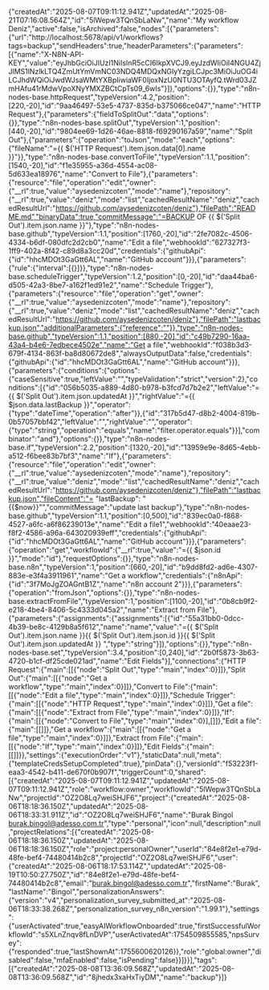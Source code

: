 {"createdAt":"2025-08-07T09:11:12.941Z","updatedAt":"2025-08-21T07:16:08.564Z","id":"5lWepw3TQnSbLaNw","name":"My workflow Deniz","active":false,"isArchived":false,"nodes":[{"parameters":{"url":"http://localhost:5678/api/v1/workflows?tags=backup","sendHeaders":true,"headerParameters":{"parameters":[{"name":"X-N8N-API-KEY","value":"eyJhbGciOiJIUzI1NiIsInR5cCI6IkpXVCJ9.eyJzdWIiOiI4NGU4ZjJlMS1lNzlkLTQ4ZmUtYmVmNC03NDQ4MDQxNGIyYzgiLCJpc3MiOiJuOG4iLCJhdWQiOiJwdWJsaWMtYXBpIiwiaWF0IjoxNzU0NTU3OTAyfQ.tWrd03JZmHAfu41rMdwVpoXNyYMXZBCtCpTs09_6wIs"}]},"options":{}},"type":"n8n-nodes-base.httpRequest","typeVersion":4.2,"position":[220,-20],"id":"9aa46497-53e5-4737-835d-b375066ce047","name":"HTTP Request"},{"parameters":{"fieldToSplitOut":"data","options":{}},"type":"n8n-nodes-base.splitOut","typeVersion":1,"position":[440,-20],"id":"9804ee69-1d26-46ae-8818-f69290167a59","name":"Split Out"},{"parameters":{"operation":"toJson","mode":"each","options":{"fileName":"={{ $('HTTP Request').item.json.data[0].name }}"}},"type":"n8n-nodes-base.convertToFile","typeVersion":1.1,"position":[1540,-20],"id":"f1e35955-a36d-4554-ac08-5d633ea18976","name":"Convert to File"},{"parameters":{"resource":"file","operation":"edit","owner":{"__rl":true,"value":"aysedenizcoten","mode":"name"},"repository":{"__rl":true,"value":"deniz","mode":"list","cachedResultName":"deniz","cachedResultUrl":"https://github.com/aysedenizcoten/deniz"},"filePath":"README.md","binaryData":true,"commitMessage":"=BACKUP OF {{ $('Split Out').item.json.name }}"},"type":"n8n-nodes-base.github","typeVersion":1.1,"position":[1760,-20],"id":"2fe7082c-4506-4334-b6df-080dfc2d2cb0","name":"Edit a file","webhookId":"627327f3-1ff9-402a-8f42-c89d8a3cc20d","credentials":{"githubApi":{"id":"hhcMDOt3GaGtt6AL","name":"GitHub account"}}},{"parameters":{"rule":{"interval":[{}]}},"type":"n8n-nodes-base.scheduleTrigger","typeVersion":1.2,"position":[0,-20],"id":"daa44ba6-d505-42a3-8be7-a162f1ed91e2","name":"Schedule Trigger"},{"parameters":{"resource":"file","operation":"get","owner":{"__rl":true,"value":"aysedenizcoten","mode":"name"},"repository":{"__rl":true,"value":"deniz","mode":"list","cachedResultName":"deniz","cachedResultUrl":"https://github.com/aysedenizcoten/deniz"},"filePath":"lastbackup.json","additionalParameters":{"reference":""}},"type":"n8n-nodes-base.github","typeVersion":1.1,"position":[880,-20],"id":"c49b7290-16aa-43a4-b4e6-7edbece4502e","name":"Get a file","webhookId":"f038b3d3-679f-4134-863f-ba8d80672de8","alwaysOutputData":false,"credentials":{"githubApi":{"id":"hhcMDOt3GaGtt6AL","name":"GitHub account"}}},{"parameters":{"conditions":{"options":{"caseSensitive":true,"leftValue":"","typeValidation":"strict","version":2},"conditions":[{"id":"056b5035-a889-4d80-b978-b3fcd7d7b2e2","leftValue":"={{ $('Split Out').item.json.updatedAt }}","rightValue":"={{ $json.data.lastBackup }}","operator":{"type":"dateTime","operation":"after"}},{"id":"317b5d47-d8b2-4004-819b-0b57057bbf42","leftValue":"","rightValue":"","operator":{"type":"string","operation":"equals","name":"filter.operator.equals"}}],"combinator":"and"},"options":{}},"type":"n8n-nodes-base.if","typeVersion":2.2,"position":[1320,-20],"id":"13959e9e-8d65-4ebb-a512-f6bee83b7bf3","name":"If"},{"parameters":{"resource":"file","operation":"edit","owner":{"__rl":true,"value":"aysedenizcoten","mode":"name"},"repository":{"__rl":true,"value":"deniz","mode":"list","cachedResultName":"deniz","cachedResultUrl":"https://github.com/aysedenizcoten/deniz"},"filePath":"lastbackup.json","fileContent":"= \"lastBackup\": \"{{$now}}\"","commitMessage":"update last backup"},"type":"n8n-nodes-base.github","typeVersion":1.1,"position":[0,500],"id":"839ec0a0-f868-4527-a6fc-a6f86239013e","name":"Edit a file1","webhookId":"40eaae23-f8f2-4586-a96a-643020939eff","credentials":{"githubApi":{"id":"hhcMDOt3GaGtt6AL","name":"GitHub account"}}},{"parameters":{"operation":"get","workflowId":{"__rl":true,"value":"={{ $json.id }}","mode":"id"},"requestOptions":{}},"type":"n8n-nodes-base.n8n","typeVersion":1,"position":[660,-20],"id":"b9dd8fd2-ad6e-4307-883e-e3f4a3911961","name":"Get a workflow","credentials":{"n8nApi":{"id":"3f7MoJgZOAGntB1Z","name":"n8n account 2"}}},{"parameters":{"operation":"fromJson","options":{}},"type":"n8n-nodes-base.extractFromFile","typeVersion":1,"position":[1100,-20],"id":"0b8cb9f2-e218-4be4-8406-5c4333d045a2","name":"Extract from File"},{"parameters":{"assignments":{"assignments":[{"id":"55a31bb0-0dcc-4b39-be8c-4129b8a5f612","name":"name","value":"={{ $('Split Out').item.json.name }}{{ $('Split Out').item.json.id }}{{ $('Split Out').item.json.updatedAt }} ","type":"string"}]},"options":{}},"type":"n8n-nodes-base.set","typeVersion":3.4,"position":[0,240],"id":"2b0f5873-3b63-4720-b1cf-df25cde021ad","name":"Edit Fields"}],"connections":{"HTTP Request":{"main":[[{"node":"Split Out","type":"main","index":0}]]},"Split Out":{"main":[[{"node":"Get a workflow","type":"main","index":0}]]},"Convert to File":{"main":[[{"node":"Edit a file","type":"main","index":0}]]},"Schedule Trigger":{"main":[[{"node":"HTTP Request","type":"main","index":0}]]},"Get a file":{"main":[[{"node":"Extract from File","type":"main","index":0}]]},"If":{"main":[[{"node":"Convert to File","type":"main","index":0}],[]]},"Edit a file":{"main":[[]]},"Get a workflow":{"main":[[{"node":"Get a file","type":"main","index":0}]]},"Extract from File":{"main":[[{"node":"If","type":"main","index":0}]]},"Edit Fields":{"main":[[]]}},"settings":{"executionOrder":"v1"},"staticData":null,"meta":{"templateCredsSetupCompleted":true},"pinData":{},"versionId":"f53223f1-eaa3-4542-b411-de670f0b907f","triggerCount":0,"shared":[{"createdAt":"2025-08-07T09:11:12.941Z","updatedAt":"2025-08-07T09:11:12.941Z","role":"workflow:owner","workflowId":"5lWepw3TQnSbLaNw","projectId":"OZ2O8Lq7weiSHJF6","project":{"createdAt":"2025-08-06T18:18:36.150Z","updatedAt":"2025-08-06T18:33:31.911Z","id":"OZ2O8Lq7weiSHJF6","name":"Burak Bingol <burak.bingol@adesso.com.tr>","type":"personal","icon":null,"description":null,"projectRelations":[{"createdAt":"2025-08-06T18:18:36.150Z","updatedAt":"2025-08-06T18:18:36.150Z","role":"project:personalOwner","userId":"84e8f2e1-e79d-48fe-bef4-74480414b2c8","projectId":"OZ2O8Lq7weiSHJF6","user":{"createdAt":"2025-08-06T18:17:53.114Z","updatedAt":"2025-08-19T10:50:27.750Z","id":"84e8f2e1-e79d-48fe-bef4-74480414b2c8","email":"burak.bingol@adesso.com.tr","firstName":"Burak","lastName":"Bingol","personalizationAnswers":{"version":"v4","personalization_survey_submitted_at":"2025-08-06T18:33:38.268Z","personalization_survey_n8n_version":"1.99.1"},"settings":{"userActivated":true,"easyAIWorkflowOnboarded":true,"firstSuccessfulWorkflowId":"s5XLnZnqv8fLnDVP","userActivatedAt":1754509855585,"npsSurvey":{"responded":true,"lastShownAt":1755600620126}},"role":"global:owner","disabled":false,"mfaEnabled":false,"isPending":false}}]}}],"tags":[{"createdAt":"2025-08-08T13:36:09.568Z","updatedAt":"2025-08-08T13:36:09.568Z","id":"8jhedx3xaHxTiyDM","name":"backup"}]}